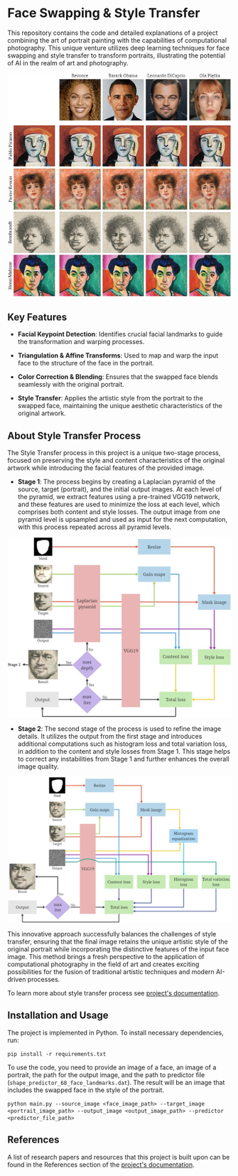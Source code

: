 # Face Swapping & Style Transfer
This repository contains the code and detailed explanations of a project combining the art of portrait painting with the capabilities of computational photography. This unique venture utilizes deep learning techniques for face swapping and style transfer to transform portraits, illustrating the potential of AI in the realm of art and photography.

![](data/doc/results.jpg)


## Key Features
- **Facial Keypoint Detection**: Identifies crucial facial landmarks to guide the transformation and warping processes.

- **Triangulation & Affine Transforms**: Used to map and warp the input face to the structure of the face in the portrait.

- **Color Correction & Blending**: Ensures that the swapped face blends seamlessly with the original portrait.

- **Style Transfer**: Applies the artistic style from the portrait to the swapped face, maintaining the unique aesthetic characteristics of the original artwork.

## About Style Transfer Process
The Style Transfer process in this project is a unique two-stage process, focused on preserving the style and content characteristics of the original artwork while introducing the facial features of the provided image.

- **Stage 1**: The process begins by creating a Laplacian pyramid of the source, target (portrait), and the initial output images. At each level of the pyramid, we extract features using a pre-trained VGG19 network, and these features are used to minimize the loss at each level, which comprises both content and style losses. The output image from one pyramid level is upsampled and used as input for the next computation, with this process repeated across all pyramid levels.

![](data/doc/stage1.jpg)

- **Stage 2**: The second stage of the process is used to refine the image details. It utilizes the output from the first stage and introduces additional computations such as histogram loss and total variation loss, in addition to the content and style losses from Stage 1. This stage helps to correct any instabilities from Stage 1 and further enhances the overall image quality.

![](data/doc/stage2.jpg)

This innovative approach successfully balances the challenges of style transfer, ensuring that the final image retains the unique artistic style of the original portrait while incorporating the distinctive features of the input face image. This method brings a fresh perspective to the application of computational photography in the field of art and creates exciting possibilities for the fusion of traditional artistic techniques and modern AI-driven processes. 

To learn more about style transfer process see [project's documentation](https://github.com/OlaPietka/Portrait-Style-Tranfer/blob/main/Portrait%20Face%20Swap%20%26%20Style%20Transfer.pdf).

## Installation and Usage
The project is implemented in Python. To install necessary dependencies, run:
```
pip install -r requirements.txt
```

To use the code, you need to provide an image of a face, an image of a portrait, the path for the output image, and the path to predictor file (`shape_predictor_68_face_landmarks.dat`). The result will be an image that includes the swapped face in the style of the portrait.

```
python main.py --source_image <face_image_path> --target_image <portrait_image_path> --output_image <output_image_path> --predictor <predictor_file_path>
```

## References
A list of research papers and resources that this project is built upon can be found in the References section of the [project's documentation](https://github.com/OlaPietka/Portrait-Style-Tranfer/blob/main/Portrait%20Face%20Swap%20%26%20Style%20Transfer.pdf).
